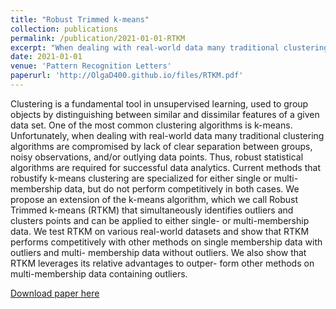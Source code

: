 ```yaml
---
title: "Robust Trimmed k-means"
collection: publications
permalink: /publication/2021-01-01-RTKM
excerpt: "When dealing with real-world data many traditional clustering algorithms are compromised by lack of clear separation between groups, noisy observations, and/or outlying data points. Current methods that robustify k-means clustering are specialized for either single or multi-membership data, but do not perform competitively in both cases. We propose an extension of the k-means algorithm, which we call Robust Trimmed k-means (RTKM) that simultaneously identifies outliers and clusters points and can be applied to either single- or multi-membership data.<br/><img src='/images/ConvergenceProcess.pdf'><br/>Clustering process of relaxed k-means. The colors of the points represent the continuum of weights that assign points to clusters. In iteration 0, all weights and cluster centers are assigned randomly. In iteration 3, two distinct clusters begin to form. In iteration 5, cluster centers begin to stabilize and points on the boundary retain partial membership to both clusters. In iteration 20, relaxed k-means converges to two distinct clusters."
date: 2021-01-01
venue: 'Pattern Recognition Letters'
paperurl: 'http://OlgaD400.github.io/files/RTKM.pdf'
---
```

Clustering is a fundamental tool in unsupervised learning, used to group objects by distinguishing between similar and dissimilar features of a given data set. One of the most common clustering algorithms is k-means. Unfortunately, when dealing with real-world data many traditional clustering algorithms are compromised by lack of clear separation between groups, noisy observations, and/or outlying data points. Thus, robust statistical algorithms are required for successful data analytics. Current methods that robustify k-means clustering are specialized for either single or multi-membership data, but do not perform competitively in both cases. We propose an extension of the k-means algorithm, which we call Robust Trimmed k-means (RTKM) that simultaneously identifies outliers and clusters points and can be applied to either single- or multi-membership data. We test RTKM on various real-world datasets and show that RTKM performs competitively with other methods on single membership data with outliers and multi- membership data without outliers. We also show that RTKM leverages its relative advantages to outper- form other methods on multi-membership data containing outliers.

[Download paper here](http://OlgaD400.github.io/files/RTKM.pdf)
